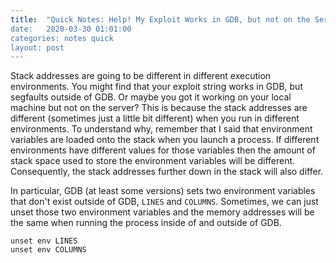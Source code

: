 ```yaml
---
title:  "Quick Notes: Help! My Exploit Works in GDB, but not on the Server?
date:   2020-03-30 01:01:00
categories: notes quick
layout: post
---
```


Stack addresses are going to be different in different execution environments.
You might find that your exploit string works in GDB, but segfaults outside of
GDB. Or maybe you got it working on your local machine but not on the server?
This is because the stack addresses are different (sometimes just a little bit
different) when you run in different environments. To understand why, remember
that I said that environment variables are loaded onto the stack when you
launch a process. If different environments have different values for those
variables then the amount of stack space used to store the environment
variables will be different. Consequently, the stack addresses further down in
the stack will also differ. 

In particular, GDB (at least some versions) sets two environment variables that
don't exist outside of GDB, `LINES` and `COLUMNS`. Sometimes, we can just unset
those two environment variables and the memory addresses will be the same
when running the process inside of and outside of GDB. 

```
unset env LINES
unset env COLUMNS
```



